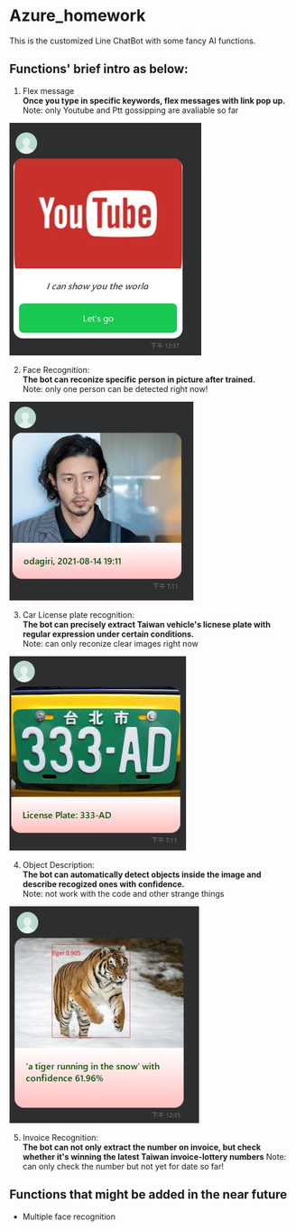 # Azure_homework

This is the customized Line ChatBot with some fancy AI functions.

## Functions' brief intro as below:

1. Flex message <br/>
   **Once you type in specific keywords, flex messages with link pop up.** <br/>
   Note: only Youtube and Ptt gossipping are avaliable so far
<img src='https://github.com/yuuut-tw/Azure_homework/blob/master/Function%20Demo/%E6%96%87%E5%AD%97(flexmessage).jpg'>

2. Face Recognition: <br/>
   **The bot can reconize specific person in picture after trained.** <br/>
   Note: only one person can be detected right now!
<img src='https://github.com/yuuut-tw/Azure_homework/blob/master/Function%20Demo/%E4%BA%BA%E8%87%89%E8%BE%A8%E8%AD%98.jpg'>

3. Car License plate recognition: <br/>
   **The bot can precisely extract Taiwan vehicle's licnese plate with regular expression under certain conditions.** <br/>
   Note: can only reconize clear images right now
<img src='https://github.com/yuuut-tw/Azure_homework/blob/master/Function%20Demo/%E8%BB%8A%E7%89%8C%E8%BE%A8%E8%AD%98.jpg'>

4. Object Description: <br/>
   **The bot can automatically detect objects inside the image and describe recogized ones with confidence.** <br/>
   Note: not work with the code and other strange things
<img src='https://github.com/yuuut-tw/Azure_homework/blob/master/Function%20Demo/%E7%89%A9%E4%BB%B6%E6%8F%8F%E8%BF%B0.jpg'>

5. Invoice Recognition: <br/>
   **The bot can not only extract the number on invoice, but check whether it's winning the latest Taiwan invoice-lottery numbers**
   Note: can only check the number but not yet for date so far! 

## Functions that might be added in the near future
- Multiple face recognition

